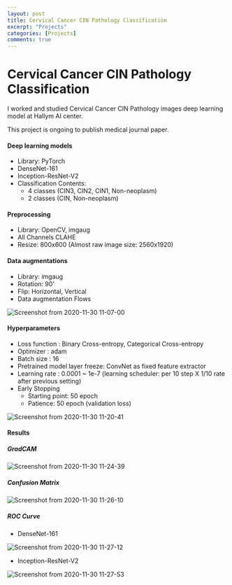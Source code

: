 ```yaml
---
layout: post
title: Cervical Cancer CIN Pathology Classification
excerpt: "Projects"
categories: [Projects]
comments: true
---
```


# Cervical Cancer CIN Pathology Classification



I worked and studied Cervical Cancer CIN Pathology images deep learning model at Hallym AI center.

This project is ongoing to publish medical journal paper.



#### Deep learning models

- Library: PyTorch
- DenseNet-161
- Inception-ResNet-V2
- Classification Contents: 
  - 4 classes (CIN3, CIN2, CIN1, Non-neoplasm)
  - 2 classes (CIN, Non-neoplasm)

#### Preprocessing

- Library: OpenCV, imgaug
- All Channels CLAHE
- Resize: 800x600 (Almost raw image size: 2560x1920)

#### Data augmentations

- Library: imgaug
- Rotation: 90'
- Flip: Horizontal, Vertical
- Data augmentation Flows

![Screenshot from 2020-11-30 11-07-00](https://user-images.githubusercontent.com/26396102/100561433-3f4b9f00-32fc-11eb-8a73-95a60054fcf2.png)



#### Hyperparameters

- Loss function : Binary Cross-entropy, Categorical Cross-entropy
- Optimizer : adam
- Batch size : 16
- Pretrained model layer freeze: ConvNet as fixed feature extractor
- Learning rate : 0.0001 ~ 1e-7 (learning scheduler: per 10 step X 1/10 rate after previous setting)
- Early Stopping
  - Starting point: 50 epoch 
  - Patience:  50 epoch (validation loss)

![Screenshot from 2020-11-30 11-20-41](https://user-images.githubusercontent.com/26396102/100562166-2e9c2880-32fe-11eb-98cb-00152e3437eb.png)



#### Results

##### **GradCAM**

![Screenshot from 2020-11-30 11-24-39](https://user-images.githubusercontent.com/26396102/100562327-b4b86f00-32fe-11eb-85e4-3b8fc176ddec.png)

##### **Confusion Matrix**

![Screenshot from 2020-11-30 11-26-10](https://user-images.githubusercontent.com/26396102/100562374-e5000d80-32fe-11eb-8254-25ca3afa92ad.png)



##### **ROC Curve**

- DenseNet-161

![Screenshot from 2020-11-30 11-27-12](https://user-images.githubusercontent.com/26396102/100562409-052fcc80-32ff-11eb-8ecc-4d48d5c11340.png)



- Inception-ResNet-V2

![Screenshot from 2020-11-30 11-27-53](https://user-images.githubusercontent.com/26396102/100562440-1d075080-32ff-11eb-9929-df796963e4cc.png)



